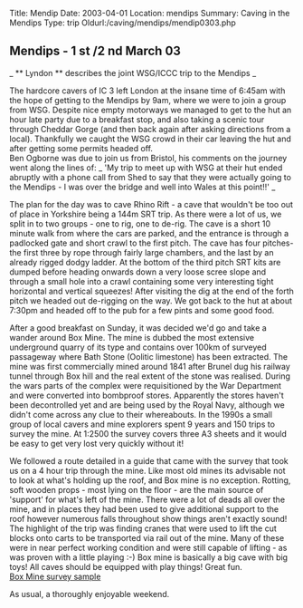 Title: Mendip 
Date: 2003-04-01
Location: mendips
Summary: Caving in the Mendips
Type: trip
Oldurl:/caving/mendips/mendip0303.php

##  Mendips - 1  st  /2  nd  March 03 

_ ** Lyndon ** describes the joint WSG/ICCC trip to the Mendips _

The hardcore cavers of IC  3  left London at the insane time of 6:45am with the hope of getting to the Mendips by 9am, where we were to join a group from WSG. Despite nice empty motorways we managed to get to the hut an hour late party due to a breakfast stop, and also taking a scenic tour through Cheddar Gorge (and then back again after asking directions from a local). Thankfully we caught the WSG crowd in their car leaving the hut and after getting some permits headed off.   
Ben Ogborne was due to join us from Bristol, his comments on the journey went along the lines of: _ 'My trip to meet up with WSG at their hut ended abruptly with a phone call from Shed to say that they were actually going to the Mendips - I was over the bridge and well into Wales at this point!!' _

The plan for the day was to cave Rhino Rift - a cave that wouldn't be too out of place in Yorkshire being a 144m SRT trip. As there were a lot of us, we split in to two groups - one to rig, one to de-rig. The cave is a short 10 minute walk from where the cars are parked, and the entrance is through a padlocked gate and short crawl to the first pitch. The cave has four pitches- the first three by rope through fairly large chambers, and the last by an already rigged dodgy ladder. At the bottom of the third pitch SRT kits are dumped before heading onwards down a very loose scree slope and through a small hole into a crawl containing some very interesting tight horizontal and vertical squeezes! After visiting the dig at the end of the forth pitch we headed out de-rigging on the way. We got back to the hut at about 7:30pm and headed off to the pub for a few pints and some good food. 

After a good breakfast on Sunday, it was decided we'd go and take a wander around Box Mine. The mine is dubbed the most extensive underground quarry of its type and contains over 100km of surveyed passageway where Bath Stone (Oolitic limestone) has been extracted. The mine was first commercially mined around 1841 after Brunel dug his railway tunnel through Box hill and the real extent of the stone was realised. During the wars parts of the complex were requisitioned by the War Department and were converted into bombproof stores. Apparently the stores haven't been decontrolled yet and are being used by the Royal Navy, although we didn't come across any clue to their whereabouts. In the 1990s a small group of local cavers and mine explorers spent 9 years and 150 trips to survey the mine. At 1:2500 the survey covers three A3 sheets and it would be easy to get very lost very quickly without it! 

We followed a route detailed in a guide that came with the survey that took us on a 4 hour trip through the mine. Like most old mines its advisable not to look at what's holding up the roof, and Box mine is no exception. Rotting, soft wooden props - most lying on the floor - are the main source of 'support' for what's left of the mine. There were a lot of deads all over the mine, and in places they had been used to give additional support to the roof however numerous falls throughout show things aren't exactly sound!   
The highlight of the trip was finding cranes that were used to lift the cut blocks onto carts to be transported via rail out of the mine. Many of these were in near perfect working condition and were still capable of lifting - as was proven with a little playing :-) Box mine is basically a big cave with big toys! All caves should be equipped with play things! Great fun.   
[ Box Mine survey sample ](http://members.madasafish.com/~nick_b/north.jpg)

As usual, a thoroughly enjoyable weekend. 
